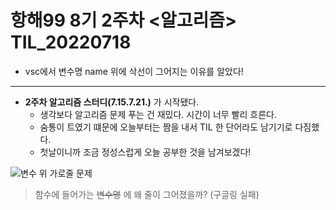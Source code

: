 # 항해99 8기 2주차 <알고리즘> TIL_20220718 #
* vsc에서 변수명 name 위에 삭선이 그어지는 이유를 알았다!  

----------------------------------------------------------------------------------------------------
* **2주차 알고리즘 스터디(7.15.7.21.)** 가 시작됐다.
  * 생각보다 알고리즘 문제 푸는 건 재밌다. 시간이 너무 빨리 흐른다. 
  * 숨통이 트였기 떄문에 오늘부터는 짬을 내서 TIL 한 단어라도 남기기로 다짐했다. 
  * 첫날이니까 조금 정성스럽게 오늘 공부한 것을 남겨보겠다!

![변수 위 가로줄 문제](https://user-images.githubusercontent.com/109029407/179265085-7349b69c-3b91-444c-8357-f8e4cced87bd.png)
> 함수에 들어가는 ~~변수명~~ 에 왜 줄이 그어졌을까? (구글링 실패)
